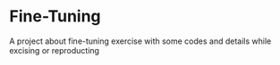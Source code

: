 # Fine-Tuning
A project about fine-tuning exercise with some codes and details while excising or reproducting
